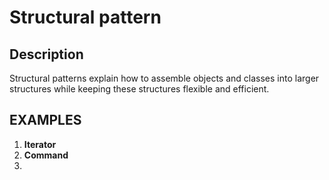 # Structural pattern

## Description

Structural patterns explain how to assemble objects and classes into larger structures while keeping these structures
flexible and efficient.

## EXAMPLES

1. **Iterator**
2. **Command**
3. 